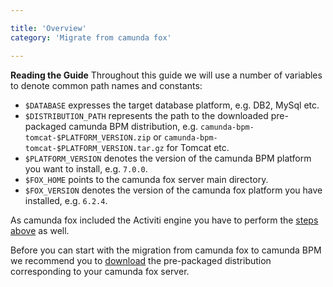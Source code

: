 ```yaml
---

title: 'Overview'
category: 'Migrate from camunda fox'

---
```



<div class="alert alert-info">
  <strong>Reading the Guide</strong> Throughout this guide we will use a number of variables to denote common path names and constants:
  <ul>
    <li><code>$DATABASE</code> expresses the target database platform, e.g. DB2, MySql etc.</li>
    <li><code>$DISTRIBUTION_PATH</code> represents the path to the downloaded pre-packaged camunda BPM distribution, e.g. <code>camunda-bpm-tomcat-$PLATFORM_VERSION.zip</code> or <code>camunda-bpm-tomcat-$PLATFORM_VERSION.tar.gz</code> for Tomcat etc.</li>
    <li><code>$PLATFORM_VERSION</code> denotes the version of the camunda BPM platform you want to install, e.g. <code>7.0.0</code>.</li>
    <li><code>$FOX_HOME</code> points to the camunda fox server main directory.</li>
    <li><code>$FOX_VERSION</code> denotes the version of the camunda fox platform you have installed, e.g. <code>6.2.4</code>.</li>
  </ul>
</div>

As camunda fox included the Activiti engine you have to perform the [steps above](ref:#migrate-from-activiti) as well.

Before you can start with the migration from camunda fox to camunda BPM we recommend you to [download](http://www.camunda.org/download) the pre-packaged distribution corresponding to your camunda fox server.